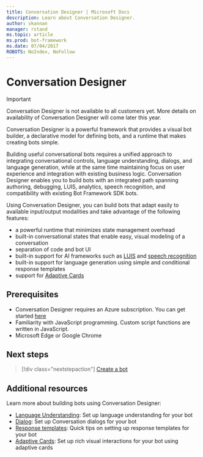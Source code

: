 ```yaml
---
title: Conversation Designer | Microsoft Docs
description: Learn about Conversation Designer.
author: vkannan
manager: rstand
ms.topic: article
ms.prod: bot-framework
ms.date: 07/04/2017
ROBOTS: NoIndex, NoFollow
---
```

# Conversation Designer
> [!IMPORTANT]
> Conversation Designer is not available to all customers yet. More details on
> availability of Conversation Designer will come later this year.

Conversation Designer is a powerful framework that provides a visual bot builder, a declarative model for defining bots, and a runtime that makes creating bots simple.

Building useful conversational bots requires a unified approach to integrating conversational controls, language understanding, dialogs, and language generation, while at the same time maintaining focus on user experience and integration with existing business logic. Conversation Designer enables you to build bots with an integrated path spanning authoring, debugging, LUIS, analytics, speech recognition, and compatibility with existing Bot Framework SDK bots.

Using Conversation Designer, you can build bots that adapt easily to available input/output modalities and take advantage of the following features: 

- a powerful runtime that minimizes state management overhead
- built-in conversational states that enable easy, visual modeling of a conversation
- separation of code and bot UI
- built-in support for AI frameworks such as <a href="http://luis.ai" target="_blank">LUIS</a> and <a href="https://www.microsoft.com/cognitive-services/en-us/speech-api" target="_blank">speech recognition</a>
- built-in support for language generation using simple and conditional response templates
- support for [Adaptive Cards](conversation-designer-adaptive-cards.md)

## Prerequisites

- Conversation Designer requires an Azure subscription. You can get started <a href="https://azure.microsoft.com/en-us/" target="_blank">here</a>
- Familiarity with JavaScript programming. Custom script functions are written in JavaScript.
- Microsoft Edge or Google Chrome

## Next steps
> [!div class="nextstepaction"]
> [Create a bot](conversation-designer-create-bot.md)

## Additional resources
Learn more about building bots using Conversation Designer:
- [Language Understanding](conversation-designer-luis.md): Set up language understanding for your bot
- [Dialog](conversation-designer-dialogs.md): Set up Conversation dialogs for your bot
- [Response templates](conversation-designer-response-templates.md): Quick tips on setting up response templates for your bot
- [Adaptive Cards](conversation-designer-adaptive-cards.md): Set up rich visual interactions for your bot using adaptive cards
